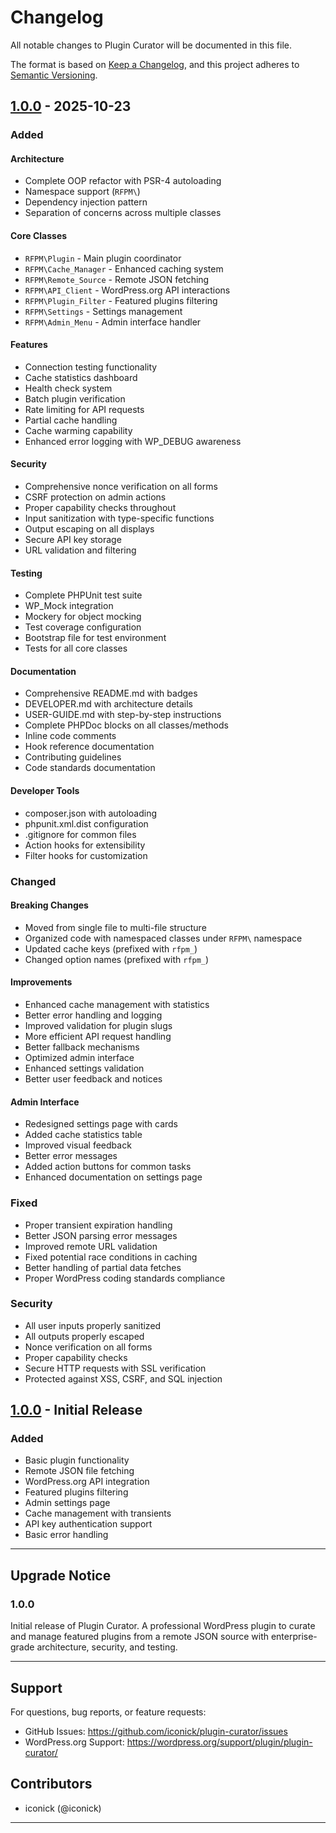 # Changelog

All notable changes to Plugin Curator will be documented in this file.

The format is based on [Keep a Changelog](https://keepachangelog.com/en/1.0.0/),
and this project adheres to [Semantic Versioning](https://semver.org/spec/v2.0.0.html).

## [1.0.0] - 2025-10-23

### Added

#### Architecture
- Complete OOP refactor with PSR-4 autoloading
- Namespace support (`RFPM\`)
- Dependency injection pattern
- Separation of concerns across multiple classes

#### Core Classes
- `RFPM\Plugin` - Main plugin coordinator
- `RFPM\Cache_Manager` - Enhanced caching system
- `RFPM\Remote_Source` - Remote JSON fetching
- `RFPM\API_Client` - WordPress.org API interactions
- `RFPM\Plugin_Filter` - Featured plugins filtering
- `RFPM\Settings` - Settings management
- `RFPM\Admin_Menu` - Admin interface handler

#### Features
- Connection testing functionality
- Cache statistics dashboard
- Health check system
- Batch plugin verification
- Rate limiting for API requests
- Partial cache handling
- Cache warming capability
- Enhanced error logging with WP_DEBUG awareness

#### Security
- Comprehensive nonce verification on all forms
- CSRF protection on admin actions
- Proper capability checks throughout
- Input sanitization with type-specific functions
- Output escaping on all displays
- Secure API key storage
- URL validation and filtering

#### Testing
- Complete PHPUnit test suite
- WP_Mock integration
- Mockery for object mocking
- Test coverage configuration
- Bootstrap file for test environment
- Tests for all core classes

#### Documentation
- Comprehensive README.md with badges
- DEVELOPER.md with architecture details
- USER-GUIDE.md with step-by-step instructions
- Complete PHPDoc blocks on all classes/methods
- Inline code comments
- Hook reference documentation
- Contributing guidelines
- Code standards documentation

#### Developer Tools
- composer.json with autoloading
- phpunit.xml.dist configuration
- .gitignore for common files
- Action hooks for extensibility
- Filter hooks for customization

### Changed

#### Breaking Changes
- Moved from single file to multi-file structure
- Organized code with namespaced classes under `RFPM\` namespace
- Updated cache keys (prefixed with `rfpm_`)
- Changed option names (prefixed with `rfpm_`)

#### Improvements
- Enhanced cache management with statistics
- Better error handling and logging
- Improved validation for plugin slugs
- More efficient API request handling
- Better fallback mechanisms
- Optimized admin interface
- Enhanced settings validation
- Better user feedback and notices

#### Admin Interface
- Redesigned settings page with cards
- Added cache statistics table
- Improved visual feedback
- Better error messages
- Added action buttons for common tasks
- Enhanced documentation on settings page

### Fixed
- Proper transient expiration handling
- Better JSON parsing error messages
- Improved remote URL validation
- Fixed potential race conditions in caching
- Better handling of partial data fetches
- Proper WordPress coding standards compliance

### Security
- All user inputs properly sanitized
- All outputs properly escaped
- Nonce verification on all forms
- Proper capability checks
- Secure HTTP requests with SSL verification
- Protected against XSS, CSRF, and SQL injection

## [1.0.0] - Initial Release

### Added
- Basic plugin functionality
- Remote JSON file fetching
- WordPress.org API integration
- Featured plugins filtering
- Admin settings page
- Cache management with transients
- API key authentication support
- Basic error handling

---

## Upgrade Notice

### 1.0.0

Initial release of Plugin Curator. A professional WordPress plugin to curate and manage featured plugins from a remote JSON source with enterprise-grade architecture, security, and testing.

---

## Support

For questions, bug reports, or feature requests:
- GitHub Issues: https://github.com/iconick/plugin-curator/issues
- WordPress.org Support: https://wordpress.org/support/plugin/plugin-curator/

## Contributors

- iconick (@iconick)

---

[1.0.0]: https://github.com/iconick/plugin-curator/releases/tag/v1.0.0

